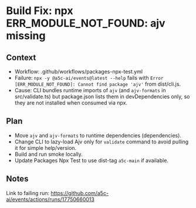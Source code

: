 # Build Fix: npx ERR_MODULE_NOT_FOUND: ajv missing

## Context
- Workflow: .github/workflows/packages-npx-test.yml
- Failure: `npx -y @a5c-ai/events@latest --help` fails with `Error [ERR_MODULE_NOT_FOUND]: Cannot find package 'ajv'` from dist/cli.js.
- Cause: CLI bundles runtime imports of `ajv` (and `ajv-formats` in src/validate.ts) but package.json lists them in devDependencies only, so they are not installed when consumed via npx.

## Plan
- Move `ajv` and `ajv-formats` to runtime dependencies (dependencies).
- Change CLI to lazy-load Ajv only for `validate` command to avoid pulling it for simple help/version.
- Build and run smoke locally.
- Update Packages Npx Test to use dist-tag `a5c-main` if available.

## Notes
Link to failing run: https://github.com/a5c-ai/events/actions/runs/17750660013
